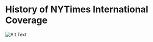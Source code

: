 # History of NYTimes International Coverage

![Alt Text](https://media.giphy.com/media/z2CoJ2yWu1TndW4h6k/giphy.gif)

